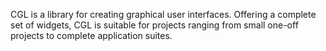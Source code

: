 CGL is a library for creating graphical user interfaces. 
Offering a complete set of widgets, CGL is suitable for projects ranging from small one-off projects to complete application suites.
